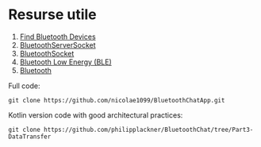 # Resurse utile

1. [Find Bluetooth Devices](https://developer.android.com/develop/connectivity/bluetooth/find-bluetooth-devices)
2. [BluetoothServerSocket](https://developer.android.com/reference/android/bluetooth/BluetoothServerSocket) 
3. [BluetoothSocket](https://developer.android.com/reference/android/bluetooth/BluetoothSocket)
4. [Bluetooth Low Energy (BLE)](https://developer.android.com/develop/connectivity/bluetooth/ble/ble-overview)
5. [Bluetooth](https://developer.android.com/develop/connectivity/bluetooth)

Full code:
```code
git clone https://github.com/nicolae1099/BluetoothChatApp.git
```

Kotlin version code with good architectural practices:
```code
git clone https://github.com/philipplackner/BluetoothChat/tree/Part3-DataTransfer
```